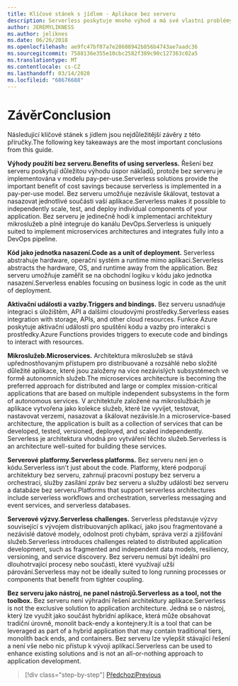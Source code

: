 ```yaml
---
title: Klíčové stánek s jídlem - Aplikace bez serveru
description: Serverless poskytuje mnoho výhod a má své vlastní problémy. Shrnutí klíčových stánek s jídlem z této příručky.
author: JEREMYLIKNESS
ms.author: jeliknes
ms.date: 06/26/2018
ms.openlocfilehash: ae9fc47bf07a7e28688942b856b4743ae7aadc36
ms.sourcegitcommit: 7588136e355e10cbc2582f389c90c127363c02a5
ms.translationtype: MT
ms.contentlocale: cs-CZ
ms.lasthandoff: 03/14/2020
ms.locfileid: "68676688"
---
```

# <a name="conclusion"></a><span data-ttu-id="46601-104">Závěr</span><span class="sxs-lookup"><span data-stu-id="46601-104">Conclusion</span></span>

<span data-ttu-id="46601-105">Následující klíčové stánek s jídlem jsou nejdůležitější závěry z této příručky.</span><span class="sxs-lookup"><span data-stu-id="46601-105">The following key takeaways are the most important conclusions from this guide.</span></span>

<span data-ttu-id="46601-106">**Výhody použití bez serveru.**</span><span class="sxs-lookup"><span data-stu-id="46601-106">**Benefits of using serverless.**</span></span> <span data-ttu-id="46601-107">Řešení bez serveru poskytují důležitou výhodu úspor nákladů, protože bez serveru je implementována v modelu pay-per-use.</span><span class="sxs-lookup"><span data-stu-id="46601-107">Serverless solutions provide the important benefit of cost savings because serverless is implemented in a pay-per-use model.</span></span> <span data-ttu-id="46601-108">Bez serveru umožňuje nezávisle škálovat, testovat a nasazovat jednotlivé součásti vaší aplikace.</span><span class="sxs-lookup"><span data-stu-id="46601-108">Serverless makes it possible to independently scale, test, and deploy individual components of your application.</span></span> <span data-ttu-id="46601-109">Bez serveru je jedinečně hodí k implementaci architektury mikroslužeb a plně integruje do kanálu DevOps.</span><span class="sxs-lookup"><span data-stu-id="46601-109">Serverless is uniquely suited to implement microservices architectures and integrates fully into a DevOps pipeline.</span></span>

<span data-ttu-id="46601-110">**Kód jako jednotka nasazení.**</span><span class="sxs-lookup"><span data-stu-id="46601-110">**Code as a unit of deployment.**</span></span> <span data-ttu-id="46601-111">Serverless abstrahuje hardware, operační systém a runtime mimo aplikaci.</span><span class="sxs-lookup"><span data-stu-id="46601-111">Serverless abstracts the hardware, OS, and runtime away from the application.</span></span> <span data-ttu-id="46601-112">Bez serveru umožňuje zaměřit se na obchodní logiku v kódu jako jednotka nasazení.</span><span class="sxs-lookup"><span data-stu-id="46601-112">Serverless enables focusing on business logic in code as the unit of deployment.</span></span>

<span data-ttu-id="46601-113">**Aktivační události a vazby.**</span><span class="sxs-lookup"><span data-stu-id="46601-113">**Triggers and bindings.**</span></span> <span data-ttu-id="46601-114">Bez serveru usnadňuje integraci s úložištěm, API a dalšími cloudovými prostředky.</span><span class="sxs-lookup"><span data-stu-id="46601-114">Serverless eases integration with storage, APIs, and other cloud resources.</span></span> <span data-ttu-id="46601-115">Funkce Azure poskytuje aktivační události pro spuštění kódu a vazby pro interakci s prostředky.</span><span class="sxs-lookup"><span data-stu-id="46601-115">Azure Functions provides triggers to execute code and bindings to interact with resources.</span></span>

<span data-ttu-id="46601-116">**Mikroslužeb.**</span><span class="sxs-lookup"><span data-stu-id="46601-116">**Microservices.**</span></span> <span data-ttu-id="46601-117">Architektura mikroslužeb se stává upřednostňovaným přístupem pro distribuované a rozsáhlé nebo složité důležité aplikace, které jsou založeny na více nezávislých subsystémech ve formě autonomních služeb.</span><span class="sxs-lookup"><span data-stu-id="46601-117">The microservices architecture is becoming the preferred approach for distributed and large or complex mission-critical applications that are based on multiple independent subsystems in the form of autonomous services.</span></span> <span data-ttu-id="46601-118">V architektuře založené na mikroslužbách je aplikace vytvořena jako kolekce služeb, které lze vyvíjet, testovat, nastavovat verzemi, nasazovat a škálovat nezávisle.</span><span class="sxs-lookup"><span data-stu-id="46601-118">In a microservice-based architecture, the application is built as a collection of services that can be developed, tested, versioned, deployed, and scaled independently.</span></span> <span data-ttu-id="46601-119">Serverless je architektura vhodná pro vytváření těchto služeb.</span><span class="sxs-lookup"><span data-stu-id="46601-119">Serverless is an architecture well-suited for building these services.</span></span>

<span data-ttu-id="46601-120">**Serverové platformy.**</span><span class="sxs-lookup"><span data-stu-id="46601-120">**Serverless platforms.**</span></span> <span data-ttu-id="46601-121">Bez serveru není jen o kódu.</span><span class="sxs-lookup"><span data-stu-id="46601-121">Serverless isn't just about the code.</span></span> <span data-ttu-id="46601-122">Platformy, které podporují architektury bez serveru, zahrnují pracovní postupy bez serveru a orchestraci, služby zasílání zpráv bez serveru a služby událostí bez serveru a databáze bez serveru.</span><span class="sxs-lookup"><span data-stu-id="46601-122">Platforms that support serverless architectures include serverless workflows and orchestration, serverless messaging and event services, and serverless databases.</span></span>

<span data-ttu-id="46601-123">**Serverové výzvy.**</span><span class="sxs-lookup"><span data-stu-id="46601-123">**Serverless challenges.**</span></span> <span data-ttu-id="46601-124">Serverless představuje výzvy související s vývojem distribuovaných aplikací, jako jsou fragmentované a nezávislé datové modely, odolnost proti chybám, správa verzí a zjišťování služeb.</span><span class="sxs-lookup"><span data-stu-id="46601-124">Serverless introduces challenges related to distributed application development, such as fragmented and independent data models, resiliency, versioning, and service discovery.</span></span> <span data-ttu-id="46601-125">Bez serveru nemusí být ideální pro dlouhotrvající procesy nebo součásti, které využívají užší párování.</span><span class="sxs-lookup"><span data-stu-id="46601-125">Serverless may not be ideally suited to long running processes or components that benefit from tighter coupling.</span></span>

<span data-ttu-id="46601-126">**Bez serveru jako nástroj, ne panel nástrojů.**</span><span class="sxs-lookup"><span data-stu-id="46601-126">**Serverless as a tool, not the toolbox.**</span></span> <span data-ttu-id="46601-127">Bez serveru není výhradní řešení architektury aplikace.</span><span class="sxs-lookup"><span data-stu-id="46601-127">Serverless is not the exclusive solution to application architecture.</span></span> <span data-ttu-id="46601-128">Jedná se o nástroj, který lze využít jako součást hybridní aplikace, která může obsahovat tradiční úrovně, monolit back-endy a kontejnery.</span><span class="sxs-lookup"><span data-stu-id="46601-128">It is a tool that can be leveraged as part of a hybrid application that may contain traditional tiers, monolith back ends, and containers.</span></span> <span data-ttu-id="46601-129">Bez serveru lze vylepšit stávající řešení a není vše nebo nic přístup k vývoji aplikací.</span><span class="sxs-lookup"><span data-stu-id="46601-129">Serverless can be used to enhance existing solutions and is not an all-or-nothing approach to application development.</span></span>

>[!div class="step-by-step"]
>[<span data-ttu-id="46601-130">Předchozí</span><span class="sxs-lookup"><span data-stu-id="46601-130">Previous</span></span>](serverless-business-scenarios.md)
